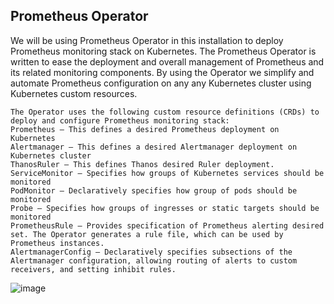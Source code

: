 ## Prometheus Operator

We will be using Prometheus Operator in this installation to deploy Prometheus monitoring stack on Kubernetes. The Prometheus Operator is written to ease the deployment and overall management of Prometheus and its related monitoring components. 
By using the Operator we simplify and automate Prometheus configuration on any any Kubernetes cluster using Kubernetes custom resources.
```
The Operator uses the following custom resource definitions (CRDs) to deploy and configure Prometheus monitoring stack:
Prometheus – This defines a desired Prometheus deployment on Kubernetes
Alertmanager – This defines a desired Alertmanager deployment on Kubernetes cluster
ThanosRuler – This defines Thanos desired Ruler deployment.
ServiceMonitor – Specifies how groups of Kubernetes services should be monitored
PodMonitor – Declaratively specifies how group of pods should be monitored
Probe – Specifies how groups of ingresses or static targets should be monitored
PrometheusRule – Provides specification of Prometheus alerting desired set. The Operator generates a rule file, which can be used by Prometheus instances.
AlertmanagerConfig – Declaratively specifies subsections of the Alertmanager configuration, allowing routing of alerts to custom receivers, and setting inhibit rules.
```

![image](https://github.com/rkrath123/csm/assets/53966749/0fa20fd3-c18a-4de8-9fc8-9dff6e41b846)
